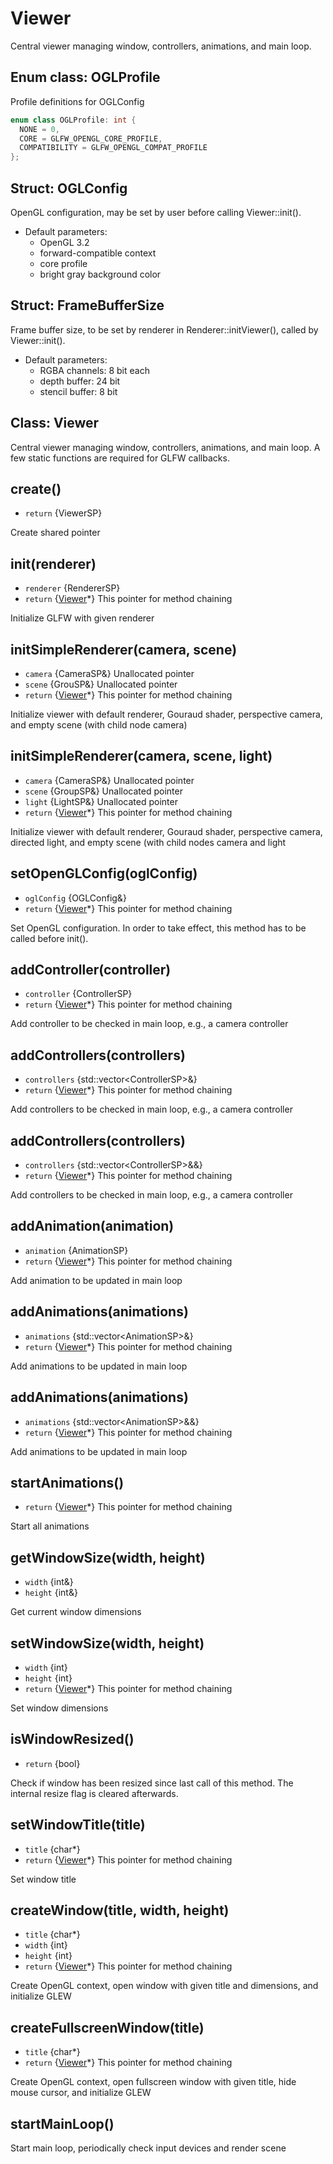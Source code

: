 # Viewer

Central viewer managing window, controllers, animations, and main loop.

## Enum class: OGLProfile

Profile definitions for OGLConfig

```cpp
enum class OGLProfile: int {
  NONE = 0,
  CORE = GLFW_OPENGL_CORE_PROFILE,
  COMPATIBILITY = GLFW_OPENGL_COMPAT_PROFILE
};
```

## Struct: OGLConfig

OpenGL configuration, may be set by user before calling Viewer::init().
 * Default parameters:
   - OpenGL 3.2
   - forward-compatible context
   - core profile
   - bright gray background color

## Struct: FrameBufferSize

Frame buffer size, to be set by renderer in Renderer::initViewer(), called by Viewer::init().

 * Default parameters:
   - RGBA channels: 8 bit each
   - depth buffer: 24 bit
   - stencil buffer: 8 bit

## Class: Viewer

Central viewer managing window, controllers, animations, and main loop. A few static functions are required for GLFW callbacks.

## create()

* `return` {ViewerSP}

Create shared pointer

## init(renderer)

* `renderer` {RendererSP}
* `return` {[Viewer][]*} This pointer for method chaining

Initialize GLFW with given renderer

## initSimpleRenderer(camera, scene)

* `camera` {CameraSP&} Unallocated pointer
* `scene` {GrouSP&} Unallocated pointer
* `return` {[Viewer][]*} This pointer for method chaining

Initialize viewer with default renderer, Gouraud shader, perspective camera, and empty scene (with child node camera)

## initSimpleRenderer(camera, scene, light)

* `camera` {CameraSP&} Unallocated pointer
* `scene` {GroupSP&} Unallocated pointer
* `light` {LightSP&} Unallocated pointer
* `return` {[Viewer][]*} This pointer for method chaining

Initialize viewer with default renderer, Gouraud shader, perspective camera, directed light, and empty scene (with child nodes camera and light

## setOpenGLConfig(oglConfig)

* `oglConfig` {OGLConfig&}
* `return` {[Viewer][]*} This pointer for method chaining

Set OpenGL configuration. In order to take effect, this method has to be called before init().

## addController(controller)

* `controller` {ControllerSP}
* `return` {[Viewer][]*} This pointer for method chaining

Add controller to be checked in main loop, e.g., a camera controller

## addControllers(controllers)

* `controllers` {std::vector\<ControllerSP>&}
* `return` {[Viewer][]*} This pointer for method chaining

Add controllers to be checked in main loop, e.g., a camera controller

## addControllers(controllers)

* `controllers` {std::vector\<ControllerSP>&&}
* `return` {[Viewer][]*} This pointer for method chaining

Add controllers to be checked in main loop, e.g., a camera controller

## addAnimation(animation)

* `animation` {AnimationSP}
* `return` {[Viewer][]*} This pointer for method chaining

Add animation to be updated in main loop

## addAnimations(animations)

* `animations` {std::vector\<AnimationSP>&}
* `return` {[Viewer][]*} This pointer for method chaining

Add animations to be updated in main loop

## addAnimations(animations)

* `animations` {std::vector\<AnimationSP>&&}
* `return` {[Viewer][]*} This pointer for method chaining

Add animations to be updated in main loop

## startAnimations()

* `return` {[Viewer][]*} This pointer for method chaining

Start all animations

## getWindowSize(width, height)

* `width` {int&}
* `height` {int&}

Get current window dimensions

## setWindowSize(width, height)

* `width` {int}
* `height` {int}
* `return` {[Viewer][]*} This pointer for method chaining

Set window dimensions

## isWindowResized()

* `return` {bool}

Check if window has been resized since last call of this method. The internal resize flag is cleared afterwards.

## setWindowTitle(title)

* `title` {char*}
* `return` {[Viewer][]*} This pointer for method chaining

Set window title

## createWindow(title, width, height)

* `title` {char*}
* `width` {int}
* `height` {int}
* `return` {[Viewer][]*} This pointer for method chaining

Create OpenGL context, open window with given title and dimensions, and initialize GLEW

## createFullscreenWindow(title)

* `title` {char*}
* `return` {[Viewer][]*} This pointer for method chaining

Create OpenGL context, open fullscreen window with given title, hide mouse cursor, and initialize GLEW

## startMainLoop()

Start main loop, periodically check input devices and render scene


[Viewer]: https://github.com/VoltanaDMG/scg3_v2019/blob/v2019.x/scg3/doc/api/viewer.md